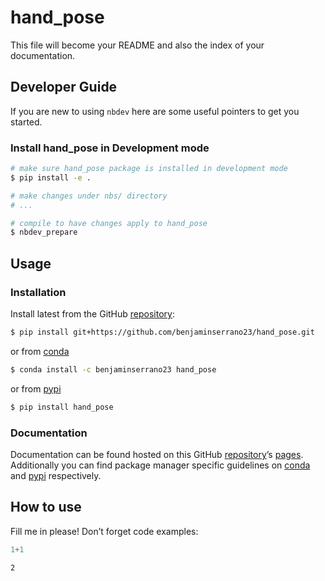 # hand_pose


<!-- WARNING: THIS FILE WAS AUTOGENERATED! DO NOT EDIT! -->

This file will become your README and also the index of your
documentation.

## Developer Guide

If you are new to using `nbdev` here are some useful pointers to get you
started.

### Install hand_pose in Development mode

``` sh
# make sure hand_pose package is installed in development mode
$ pip install -e .

# make changes under nbs/ directory
# ...

# compile to have changes apply to hand_pose
$ nbdev_prepare
```

## Usage

### Installation

Install latest from the GitHub
[repository](https://github.com/benjaminserrano23/hand_pose):

``` sh
$ pip install git+https://github.com/benjaminserrano23/hand_pose.git
```

or from [conda](https://anaconda.org/benjaminserrano23/hand_pose)

``` sh
$ conda install -c benjaminserrano23 hand_pose
```

or from [pypi](https://pypi.org/project/hand_pose/)

``` sh
$ pip install hand_pose
```

### Documentation

Documentation can be found hosted on this GitHub
[repository](https://github.com/benjaminserrano23/hand_pose)’s
[pages](https://benjaminserrano23.github.io/hand_pose/). Additionally
you can find package manager specific guidelines on
[conda](https://anaconda.org/benjaminserrano23/hand_pose) and
[pypi](https://pypi.org/project/hand_pose/) respectively.

## How to use

Fill me in please! Don’t forget code examples:

``` python
1+1
```

    2
